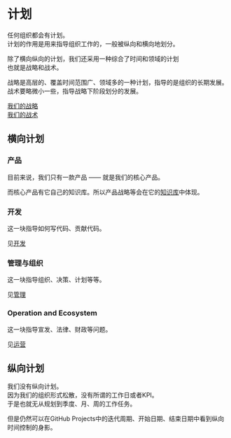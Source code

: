 # 计划  

任何组织都会有计划。\
计划的作用是用来指导组织工作的，一般被纵向和横向地划分。

除了横向纵向的计划，我们还采用一种综合了时间和领域的计划 \
也就是战略和战术。

战略是高层的、覆盖时间范围广、领域多的一种计划，指导的是组织的长期发展。\
战术要略微小一些，指导战略下阶段划分的发展。

[我们的战略](./strategy.md) \
[我们的战术](./tactics/index.md)

## 横向计划

### 产品

目前来说，我们只有一款产品 —— 就是我们的核心产品。

而核心产品有它自己的知识库。所以产品战略等会在它的[知识库](https://docs.inkcre.inkcre-thing.hadream.ltd/zh-cn)中体现。

### 开发

这一块指导如何写代码、贡献代码。

见[开发](../development/index.md)

### 管理与组织

这一块指导组织、决策、计划等等。

见[管理](../management/index.md)

### Operation and Ecosystem

这一块指导宣发、法律、财政等问题。

见[运营](../operation/index.md)

## 纵向计划

我们没有纵向计划。\
因为我们的组织形式松散，没有所谓的工作日或者KPI。\
于是也就无从规划到季度、月、周的工作任务。

但是仍然可以在GitHub Projects中的迭代周期、开始日期、结束日期中看到纵向时间控制的身影。
